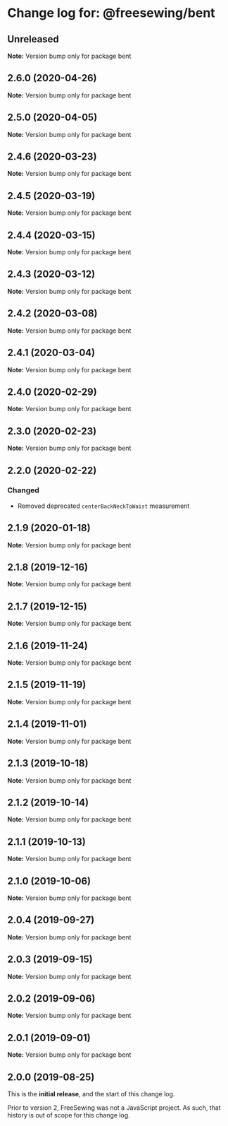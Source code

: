 # Change log for: @freesewing/bent

## Unreleased

**Note:** Version bump only for package bent

## 2.6.0 (2020-04-26)

**Note:** Version bump only for package bent

## 2.5.0 (2020-04-05)

**Note:** Version bump only for package bent

## 2.4.6 (2020-03-23)

**Note:** Version bump only for package bent

## 2.4.5 (2020-03-19)

**Note:** Version bump only for package bent

## 2.4.4 (2020-03-15)

**Note:** Version bump only for package bent

## 2.4.3 (2020-03-12)

**Note:** Version bump only for package bent

## 2.4.2 (2020-03-08)

**Note:** Version bump only for package bent

## 2.4.1 (2020-03-04)

**Note:** Version bump only for package bent

## 2.4.0 (2020-02-29)

**Note:** Version bump only for package bent

## 2.3.0 (2020-02-23)

**Note:** Version bump only for package bent

## 2.2.0 (2020-02-22)

### Changed

- Removed deprecated `centerBackNeckToWaist` measurement

## 2.1.9 (2020-01-18)

**Note:** Version bump only for package bent

## 2.1.8 (2019-12-16)

**Note:** Version bump only for package bent

## 2.1.7 (2019-12-15)

**Note:** Version bump only for package bent

## 2.1.6 (2019-11-24)

**Note:** Version bump only for package bent

## 2.1.5 (2019-11-19)

**Note:** Version bump only for package bent

## 2.1.4 (2019-11-01)

**Note:** Version bump only for package bent

## 2.1.3 (2019-10-18)

**Note:** Version bump only for package bent

## 2.1.2 (2019-10-14)

**Note:** Version bump only for package bent

## 2.1.1 (2019-10-13)

**Note:** Version bump only for package bent

## 2.1.0 (2019-10-06)

**Note:** Version bump only for package bent

## 2.0.4 (2019-09-27)

**Note:** Version bump only for package bent

## 2.0.3 (2019-09-15)

**Note:** Version bump only for package bent

## 2.0.2 (2019-09-06)

**Note:** Version bump only for package bent

## 2.0.1 (2019-09-01)

**Note:** Version bump only for package bent

## 2.0.0 (2019-08-25)

This is the **initial release**, and the start of this change log.

Prior to version 2, FreeSewing was not a JavaScript project.
As such, that history is out of scope for this change log.

